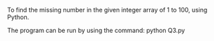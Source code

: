To find the missing number in the given integer array of 1 to 100, using Python.


The program can be run by using the command:
python Q3.py
